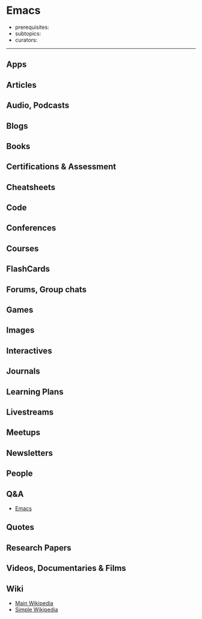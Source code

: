 # Emacs

- prerequisites:
- subtopics:
- curators:

------

## Apps

## Articles

## Audio, Podcasts

## Blogs

## Books

## Certifications & Assessment

## Cheatsheets

## Code

## Conferences

## Courses

## FlashCards

## Forums, Group chats

## Games

## Images

## Interactives

## Journals

## Learning Plans

## Livestreams

## Meetups

## Newsletters

## People

## Q&A

- [Emacs](https://www.quora.com/topic/Emacs)

## Quotes

## Research Papers

## Videos, Documentaries & Films

## Wiki

- [Main Wikipedia](https://en.wikipedia.org/wiki/Emacs)
- [Simple Wikipedia](https://simple.wikipedia.org/wiki/GNU_Emacs)
